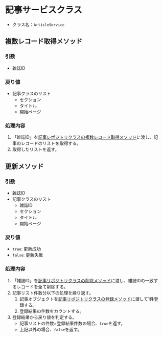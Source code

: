 # 記事サービスクラス
- クラス名：`ArticleService`

## 複数レコード取得メソッド
### 引数
- 雑誌ID

### 戻り値
- 記事クラスのリスト
    - セクション
    - タイトル
    - 開始ページ

### 処理内容
1. 「雑誌ID」を[記事レポジトリクラスの複数レコード取得メソッド]()に渡し、記事のレコードのリストを取得する。
1. 取得したリストを返す。

## 更新メソッド
### 引数
- 雑誌ID
- 記事クラスのリスト
    - 雑誌ID
    - セクション
    - タイトル
    - 開始ページ

### 戻り値
- `true`: 更新成功
- `false`: 更新失敗

### 処理内容
1. 「雑誌ID」を[記事リポジトリクラスの削除メソッド]()に渡し、雑誌IDの一致するレコードを全て削除する。
1. 記事リスト件数分以下の処理を繰り返す。
    1. 記事オブジェクトを[記事リポジトリクラスの登録メソッド]()に渡して1件登録する。
    1. 登録結果の件数をカウントする。
1. 登録結果から戻り値を判定する。
    - 記事リストの件数=登録結果件数の場合、`true`を返す。
    - 上記以外の場合、`false`を返す。


